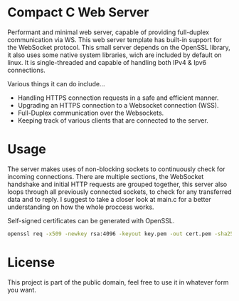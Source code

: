 # Compact C Web Server
Performant and minimal web server, capable of providing full-duplex communication via WS. This web server template has built-in support for the WebSocket protocol. This small server depends on the OpenSSL library, it also uses some native system libraries, wich are included by default on linux. 
It is single-threaded and capable of handling both IPv4 & Ipv6 connections. 

Various things it can do include...
* Handling HTTPS connection requests in a safe and efficient manner.
* Upgrading an HTTPS connection to a Websocket connection (WSS).
* Full-Duplex communication over the Websockets.
* Keeping track of various clients that are connected to the server.

# Usage
The server makes uses of non-blocking sockets to continuously check for incoming connections. There are multiple sections, the WebSocket handshake and initial HTTP requests are grouped together, this server also loops through all previously connected sockets, to check for any transferred data and to reply. 
I suggest to take a closer look at main.c for a better understanding on how the whole proccess works.

Self-signed certificates can be generated with OpenSSL.
```bash
openssl req -x509 -newkey rsa:4096 -keyout key.pem -out cert.pem -sha256 -days 3560 -nodes -subj '/CN=127.0.0.1'
```
# License
This project is part of the public domain, feel free to use it in whatever form you want.
